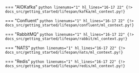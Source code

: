 === "AIOKafka"
    ```python linenums="1" hl_lines="16-17 22"
    {!> docs_src/getting_started/lifespan/kafka/ml_context.py!}
    ```

=== "Confluent"
    ```python linenums="1" hl_lines="16-17 22"
    {!> docs_src/getting_started/lifespan/confluent/ml_context.py!}
    ```

=== "RabbitMQ"
    ```python linenums="1" hl_lines="16-17 22"
    {!> docs_src/getting_started/lifespan/rabbit/ml_context.py!}
    ```

=== "NATS"
    ```python linenums="1" hl_lines="16-17 22"
    {!> docs_src/getting_started/lifespan/nats/ml_context.py!}
    ```

=== "Redis"
    ```python linenums="1" hl_lines="16-17 22"
    {!> docs_src/getting_started/lifespan/redis/ml_context.py!}
    ```
